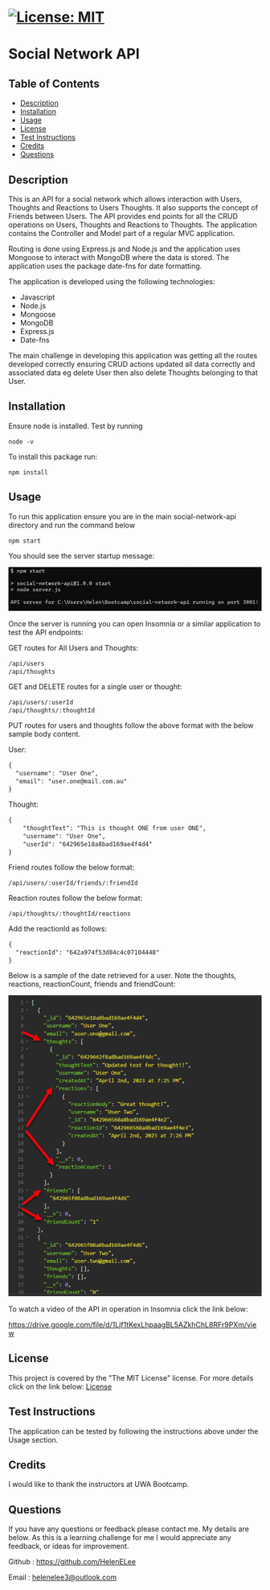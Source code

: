 
  # [![License: MIT](https://img.shields.io/badge/License-MIT-yellow.svg)](https://opensource.org/licenses/MIT)

  # Social Network API

  ## Table of Contents
 - [Description](#description)
 - [Installation](#installation)
 - [Usage](#usage)
 - [License](#license)
 - [Test Instructions](#test-instructions)
 - [Credits](#credits)
 - [Questions](#questions)
  
  ## Description
  This is an API for a social network which allows interaction with Users, Thoughts and Reactions to Users Thoughts. It also supports the concept of Friends between Users. The API provides end points for all the CRUD operations on Users, Thoughts and Reactions to Thoughts. The application contains the Controller and Model part of a regular MVC application.

  Routing is done using Express.js and Node.js and the application uses Mongoose to interact with MongoDB where the data is stored. The application uses the package date-fns for date formatting.
  
  The application is developed using the following technologies:
  - Javascript
  - Node.js
  - Mongoose
  - MongoDB
  - Express.js
  - Date-fns

  The main challenge in developing this application was getting all the routes developed correctly ensuring CRUD actions updated all data correctly and associated data eg delete User then also delete Thoughts belonging to that User.


  ## Installation
  Ensure node is installed. Test by running 
  ```
  node -v
  ```

  To install this package run:
  ```
  npm install
  ```

  ## Usage
  To run this application ensure you are in the main social-network-api directory and run the command below
  
```
npm start
```
You should see the server startup message:

![Here is a screenshot showing the server started.](/images/server-start.png)

Once the server is running you can open Insomnia or a similar application to test the API endpoints:

GET routes for All Users and Thoughts:
```
/api/users
/api/thoughts
```
GET and DELETE routes for a single user or thought:
```
/api/users/:userId
/api/thoughts/:thoughtId
```
PUT routes for users and thoughts follow the above format with the below sample body content.

User:
```
{
  "username": "User One",
  "email": "user.one@mail.com.au"
}
```
Thought:
```
{
	"thoughtText": "This is thought ONE from user ONE",
	"username": "User One",
	"userId": "642965e18a8bad169ae4f4d4"
}
```
Friend routes follow the below format:
```
/api/users/:userId/friends/:friendId
```
Reaction routes follow the below format:
```
/api/thoughts/:thoughtId/reactions
```
Add the reactionId as follows:
```
{
  "reactionId": "642a974f53d84c4c07104448"
}
```

Below is a sample of the date retrieved for a user. Note the thoughts, reactions, reactionCount, friends and friendCount:

![Here is a screenshot showing the home page.](/images/user.png)

To watch a video of the API in operation in Insomnia click the link below:

https://drive.google.com/file/d/1Ljf1tKexLhpaagBL5AZkhChL8RFr9PXm/view

 
  ## License
  This project is covered by the "The MIT License" license.
  For more details click on the link below:
  [License](https://opensource.org/licenses/MIT)
  
  
  ## Test Instructions
  The application can be tested by following the instructions above under the Usage section.


  ## Credits
  I would like to thank the instructors at UWA Bootcamp. 
  
  ## Questions
 If you have any questions or feedback please contact me. My details are below. As this is a learning challenge for me I would appreciate any feedback, or ideas for improvement.

 Github : https://github.com/HelenELee 

 Email : helenelee3@outlook.com
  

